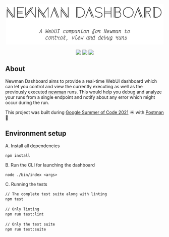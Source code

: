 <p align="center">
    <img src="./docs/img/header.png">
</p>

<p align="center">
    <img src="https://img.shields.io/badge/built%20with-JavaScript-green?style=flat-square&logo=node.js">
    <img src="https://img.shields.io/badge/built%20for-newman-orange?style=flat-square&logo=postman">
    <img src="https://img.shields.io/badge/version-0.0.1-blue?style=flat-square">
</p>

## About

Newman Dashboard aims to provide a real-time WebUI dashboard which can let you control and view the currently executing as well as the previously executed [newman](https://github.com/postmanlabs/newman) runs. This would help you debug and analyze your runs from a single endpoint and notify about any error which might occur during the run.

This project was built during [Google Summer of Code 2021](https://summerofcode.withgoogle.com/projects/#5547391014404096) ☀️ with [Postman](https://github.com/postmanlabs) 🚀

## Environment setup

A. Install all dependencies

```
npm install
```

B. Run the CLI for launching the dashboard

```
node ./bin/index <args>
```

C. Running the tests

```
// The complete test suite along with linting
npm test

// Only linting
npm run test:lint

// Only the test suite
npm run test:suite
```
